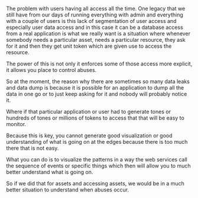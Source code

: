 The problem with users having all access all the time. One legacy that we still have from our days of running everything with admin and everything with a couple of users is this lack of segmentation of user access and especially user data access and in this case it can be a database access from a real application is what we really want is a situation where whenever somebody needs a particular asset, needs a particular resource, they ask for it and then they get unit token which are given use to access the resource.

The power of this is not only it enforces some of those access more explicit, it allows you place to control abuses.

So at the moment, the reason why there are sometimes so many data leaks and data dump is because it is possible for an application to dump all the data in one go or to just keep asking for it and nobody will probably notice it.

Where if that particular application or user had to generate tones or hundreds of tones or millions of tokens to access that that will be easy to monitor.

Because this is key, you cannot generate good visualization or good understanding of what is going on at the edges because there is too much there that is not easy.

What you can do is to visualize the patterns in a way the web services call the sequence of events or specific things which then will allow you to much better understand what is going on.

So if we did that for assets and accessing assets, we would be in a much better situation to understand when abuses occur.
